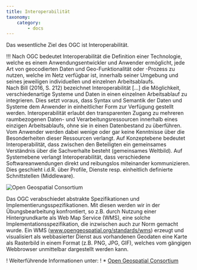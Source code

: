 ```yaml
---
title: Interoperabilität
taxonomy:
    category:
        - docs
---
```


Das wesentliche Ziel des OGC ist Interoperabilität.

!!! Nach OGC bedeutet Interoperabilität die Definition einer Technologie, welche es einem Anwendungsentwickler und Anwender ermöglicht, jede Art von geocodierten Daten und Geo-Funktionalität oder -Prozess zu nutzen, welche im Netz verfügbar ist, innerhalb seiner Umgebung und seines jeweiligen individuellen und einzelnen Arbeitsablaufs. <br> Nach Bill (2016, S. 212) bezeichnet Interoperabilität [...] die Möglichkeit, verschiedenartige Systeme und Daten in einen einzelnen Arbeitsablauf zu integrieren. Dies setzt voraus, dass Syntax und Semantik der Daten und Systeme dem Anwender in einheitlicher Form zur Verfügung gestellt werden. Interoperabilität erlaubt den transparenten Zugang zu mehreren raumbezogenen Daten- und Verarbeitungsressourcen innerhalb eines einzigen Arbeitsablaufs, ohne sie in einen Datenbestand zu überführen. Vom Anwender werden dabei wenige oder gar keine Kenntnisse über die Besonderheiten dieser Ressourcen verlangt. Auf Konzeptebene bedeutet Interoperabilität, dass zwischen den Beteiligten ein gemeinsames Verständnis über die Sachverhalte besteht (gemeinsames Weltbild). Auf Systemebene verlangt Interoperabilität, dass verschiedene Softwareanwendungen direkt und reibungslos miteinander  kommunizieren. Dies geschieht i.d.R. über Profile, Dienste resp. einheitlich definierte Schnittstellen (Middleware). 

![](OGC.png?resize=300&classes=caption "Open Geospatial Consortium")

Das OGC verabschiedet abstrakte Spezifikationen und Implementierungsspezifikationen. Mit diesen werden wir in der Übungsbearbeitung konfrontiert, so z.B. durch Nutzung einer Hintergrundkarte als Web Map Service (WMS), eine solche Implementationsspezifikation, die inzwischen auch zur Norm gemacht wurde. Ein WMS (www.opengeospatial.org/standards/wms) erzeugt und visualisiert als webbasierter Dienst aus vorhandenen Geodaten eine Karte als Rasterbild in einem Format (z.B. PNG, JPG, GIF), welches vom gängigen Webbrowser unmittelbar dargestellt werden kann. 

! Weiterführende Informationen unter:
! * [Open Geospatial Consortium](http://www.opengeospatial.org/)

